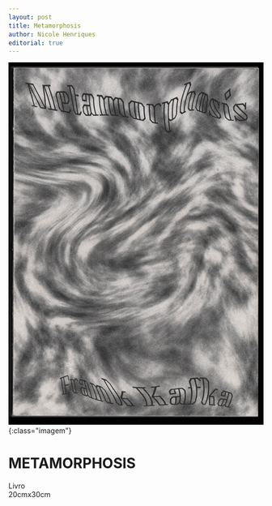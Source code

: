 ```yaml
---
layout: post
title: Metamorphosis
author: Nicole Henriques
editorial: true
---
```

![metamorphosis_cover](assets/images/metamorphosis_cover.png "metamosphosis_cover"){:class="imagem"}
# METAMORPHOSIS
Livro <br>
20cmx30cm
                      
                    